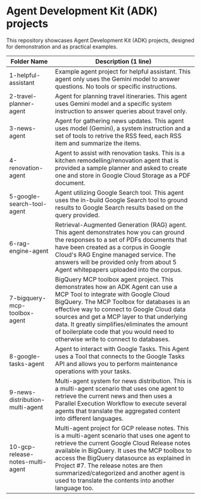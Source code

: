 # Agent Development Kit (ADK) projects
This repository showcases Agent Development Kit (ADK) projects, designed for demonstration and as practical examples.

| Folder Name                          | Description (1 line)                        |
|-------------------------------------- |---------------------------------------------|
| 1-helpful-assistant                  | Example agent project for helpful assistant. This agent only uses the Gemini model to answer questions. No tools or specific instructions. |
| 2-travel-planner-agent               | Agent for planning travel itineraries. This agent uses Gemini model and a specific system instruction to answer queries about travel only. |
| 3-news-agent                         | Agent for gathering news updates. This agent uses model (Gemini), a system instruction and a set of tools to retrive the RSS feed, each RSS item and summarize the items.           |
| 4-renovation-agent                   | Agent to assist with renovation tasks. This is a kitchen remodelling/renovation agent that is provided a sample planner and asked to create one and store in Google Cloud Storage as a PDF document.      |
| 5-google-search-tool-agent           | Agent utilizing Google Search tool. This agent uses the in-build Google Search tool to ground results to Google Search results based on the query provided.          |
| 6-rag-engine-agent                   | Retrieval-Augmented Generation (RAG) agent. This agent demonstrates how you can ground the responses to a set of PDFs documents that have been created as a corpus in Google Cloud's RAG Engine managed service. The answers will be provided only from about 5 Agent whitepapers uploaded into the corpus.  |
| 7-bigquery-mcp-toolbox-agent         | BigQuery MCP toolbox agent project. This demonstrates how an ADK Agent can use a MCP Tool to integrate with Google Cloud BigQuery. The MCP Toolbox for databases is an effective way to connect to Google Cloud data sources and get a MCP layer to that underlying data. It greatly simplifies/eliminates the amount of boilerplate code that you would need to otherwise write to connect to databases.          |
| 8-google-tasks-agent                 | Agent to interact with Google Tasks. This Agent uses a Tool that connects to the Google Tasks API and allows you to perform maintenance operations with your tasks. |
| 9-news-distribution-multi-agent      | Multi-agent system for news distribution. This is a multi-agent scenario that uses one agent to retrieve the current news and then uses a Parallel Execution Workflow to execute several agents that translate the aggregated content into different languages. |
| 10-gcp-release-notes-multi-agent     | Multi-agent project for GCP release notes. This is a multi-agent scenario that uses one agent to retrieve the current Google Cloud Release notes available in BigQuery. It uses the MCP toolbox to access the BigQuery datasource as explained in Project #7. The release notes are then summarized/categorized and another agent is used to translate the contents into another language too. |
